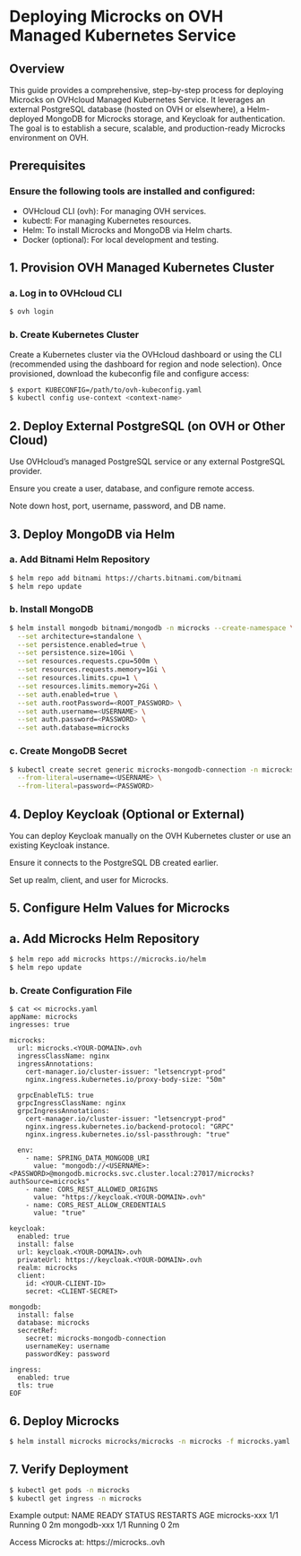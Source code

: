 # Deploying Microcks on OVH Managed Kubernetes Service

## Overview

This guide provides a comprehensive, step-by-step process for deploying Microcks on OVHcloud Managed Kubernetes Service. It leverages an external PostgreSQL database (hosted on OVH or elsewhere), a Helm-deployed MongoDB for Microcks storage, and Keycloak for authentication. The goal is to establish a secure, scalable, and production-ready Microcks environment on OVH.

## Prerequisites

### Ensure the following tools are installed and configured:
- OVHcloud CLI (ovh): For managing OVH services.
- kubectl: For managing Kubernetes resources.
- Helm: To install Microcks and MongoDB via Helm charts.
- Docker (optional): For local development and testing.


## 1. Provision OVH Managed Kubernetes Cluster

### a. Log in to OVHcloud CLI

```sh
$ ovh login
```

### b. Create Kubernetes Cluster

Create a Kubernetes cluster via the OVHcloud dashboard or using the CLI (recommended using the dashboard for region and node selection).
Once provisioned, download the kubeconfig file and configure access:

```sh
$ export KUBECONFIG=/path/to/ovh-kubeconfig.yaml
$ kubectl config use-context <context-name>
```

## 2. Deploy External PostgreSQL (on OVH or Other Cloud)

Use OVHcloud’s managed PostgreSQL service or any external PostgreSQL provider.

Ensure you create a user, database, and configure remote access.

Note down host, port, username, password, and DB name.

## 3. Deploy MongoDB via Helm

### a. Add Bitnami Helm Repository

```sh
$ helm repo add bitnami https://charts.bitnami.com/bitnami
$ helm repo update
```

### b. Install MongoDB

```sh
$ helm install mongodb bitnami/mongodb -n microcks --create-namespace \
  --set architecture=standalone \
  --set persistence.enabled=true \
  --set persistence.size=10Gi \
  --set resources.requests.cpu=500m \
  --set resources.requests.memory=1Gi \
  --set resources.limits.cpu=1 \
  --set resources.limits.memory=2Gi \
  --set auth.enabled=true \
  --set auth.rootPassword=<ROOT_PASSWORD> \
  --set auth.username=<USERNAME> \
  --set auth.password=<PASSWORD> \
  --set auth.database=microcks
```

### c. Create MongoDB Secret

```sh
$ kubectl create secret generic microcks-mongodb-connection -n microcks \
  --from-literal=username=<USERNAME> \
  --from-literal=password=<PASSWORD>
```

## 4. Deploy Keycloak (Optional or External)

You can deploy Keycloak manually on the OVH Kubernetes cluster or use an existing Keycloak instance.

Ensure it connects to the PostgreSQL DB created earlier.

Set up realm, client, and user for Microcks.

## 5. Configure Helm Values for Microcks

## a. Add Microcks Helm Repository

```sh
$ helm repo add microcks https://microcks.io/helm
$ helm repo update
```

### b. Create Configuration File

```ah
$ cat << microcks.yaml
appName: microcks
ingresses: true

microcks:
  url: microcks.<YOUR-DOMAIN>.ovh
  ingressClassName: nginx
  ingressAnnotations:
    cert-manager.io/cluster-issuer: "letsencrypt-prod"
    nginx.ingress.kubernetes.io/proxy-body-size: "50m"

  grpcEnableTLS: true
  grpcIngressClassName: nginx
  grpcIngressAnnotations:
    cert-manager.io/cluster-issuer: "letsencrypt-prod"
    nginx.ingress.kubernetes.io/backend-protocol: "GRPC"
    nginx.ingress.kubernetes.io/ssl-passthrough: "true"

  env:
    - name: SPRING_DATA_MONGODB_URI
      value: "mongodb://<USERNAME>:<PASSWORD>@mongodb.microcks.svc.cluster.local:27017/microcks?authSource=microcks"
    - name: CORS_REST_ALLOWED_ORIGINS
      value: "https://keycloak.<YOUR-DOMAIN>.ovh"
    - name: CORS_REST_ALLOW_CREDENTIALS
      value: "true"

keycloak:
  enabled: true
  install: false
  url: keycloak.<YOUR-DOMAIN>.ovh
  privateUrl: https://keycloak.<YOUR-DOMAIN>.ovh
  realm: microcks
  client:
    id: <YOUR-CLIENT-ID>
    secret: <CLIENT-SECRET>

mongodb:
  install: false
  database: microcks
  secretRef:
    secret: microcks-mongodb-connection
    usernameKey: username
    passwordKey: password

ingress:
  enabled: true
  tls: true
EOF
```

## 6. Deploy Microcks

```sh
$ helm install microcks microcks/microcks -n microcks -f microcks.yaml
```

## 7. Verify Deployment

```sh
$ kubectl get pods -n microcks
$ kubectl get ingress -n microcks
```

Example output:
NAME                        READY   STATUS    RESTARTS   AGE
microcks-xxx                1/1     Running   0          2m
mongodb-xxx                 1/1     Running   0          2m

Access Microcks at:
https://microcks.<YOUR-DOMAIN>.ovh

